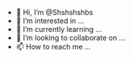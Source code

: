 - 👋 Hi, I’m @Shshshshbs
- 👀 I’m interested in ...
- 🌱 I’m currently learning ...
- 💞️ I’m looking to collaborate on ...
- 📫 How to reach me ...

<!---
Shshshshbs/Shshshshbs is a ✨ special ✨ repository because its `README.md` (this file) appears on your GitHub profile.
You can click the Preview link to take a look at your changes.
--->
